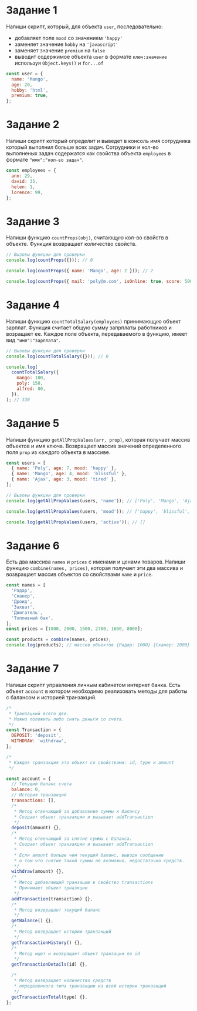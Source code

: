 # Задание 1

Напиши скрипт, который, для объекта `user`, последовательно:

- добавляет поле `mood` со значением `'happy'`
- заменяет значение `hobby` на `'javascript'`
- заменяет значение `premium` на `false`
- выводит содержимое объекта `user` в формате `ключ:значение` используя
  `Object.keys()` и `for...of`

```js
const user = {
  name: 'Mango',
  age: 20,
  hobby: 'html',
  premium: true,
};
```

# Задание 2

Напиши скрипт который определит и выведет в консоль имя сотрудника который
выполнил больше всех задач. Сотрудники и кол-во выполненых задач содержатся как
свойства объекта `employees` в формате `"имя":"кол-во задач"`.

```js
const employees = {
  ann: 29,
  david: 35,
  helen: 1,
  lorence: 99,
};
```

# Задание 3

Напиши функцию `countProps(obj)`, считающую кол-во свойств в объекте. Функция
возвращает количество свойств.

```js
// Вызовы функции для проверки
console.log(countProps({})); // 0

console.log(countProps({ name: 'Mango', age: 2 })); // 2

console.log(countProps({ mail: 'poly@m.com', isOnline: true, score: 500 })); // 3
```

# Задание 4

Напиши функцию `countTotalSalary(employees)` принимающую объект зарплат. Функция
считает общую сумму запрплаты работников и возращает ее. Каждое поле объекта,
передаваемого в функцию, имеет вид `"имя":"зарплата"`.

```js
// Вызовы функции для проверки
console.log(countTotalSalary({})); // 0

console.log(
  countTotalSalary({
    mango: 100,
    poly: 150,
    alfred: 80,
  }),
); // 330
```

# Задание 5

Напиши функцию `getAllPropValues(arr, prop)`, которая получает массив объектов и
имя ключа. Возвращает массив значений определенного поля `prop` из каждого
объекта в массиве.

```js
const users = [
  { name: 'Poly', age: 7, mood: 'happy' },
  { name: 'Mango', age: 4, mood: 'blissful' },
  { name: 'Ajax', age: 3, mood: 'tired' },
];

// Вызовы функции для проверки
console.log(getAllPropValues(users, 'name')); // ['Poly', 'Mango', 'Ajax']

console.log(getAllPropValues(users, 'mood')); // ['happy', 'blissful', 'tired']

console.log(getAllPropValues(users, 'active')); // []
```

# Задание 6

Есть два массива `names` и `prices` с именами и ценами товаров. Напиши функцию
`combine(names, prices)`, которая получает эти два массива и возвращает массив
объектов со свойствами `name` и `price`.

```js
const names = [
  'Радар',
  'Сканер',
  'Дроид',
  'Захват',
  'Двигатель',
  'Топливный бак',
];
const prices = [1000, 2000, 1500, 2700, 1600, 8000];

const products = combine(names, prices);
console.log(products); // массив объектов {Радар: 1000} {Сканер: 2000} итд
```

# Задание 7

Напиши скрипт управления личным кабинетом интернет банка. Есть объект `account`
в котором необходимо реализовать методы для работы с балансом и историей
транзакций.

```js
/*
 * Транзацкий всего две.
 * Можно положить либо снять деньги со счета.
 */
const Transaction = {
  DEPOSIT: 'deposit',
  WITHDRAW: 'withdraw',
};

/*
 * Каждая транзакция это объект со свойствами: id, type и amount
 */

const account = {
  // Текущий баланс счета
  balance: 0,
  // История транзакций
  transactions: [],
  /*
   * Метод отвечающий за добавление суммы к балансу
   * Создает объект транзакции и вызывает addTransaction
   */
  deposit(amount) {},
  /*
   * Метод отвечающий за снятие суммы с баланса.
   * Создает объект транзакции и вызывает addTransaction
   *
   * Если amount больше чем текущий баланс, выводи сообщение
   * о том что снятие такой суммы не возможно, недостаточно средств.
   */
  withdraw(amount) {},
  /*
   * Метод добавляющий транзацию в свойство transactions
   * Принимает объект трназкции
   */
  addTransaction(transaction) {},
  /*
   * Метод возвращает текущий баланс
   */
  getBalance() {},
  /*
   * Метод возвращает историю транзакций
   */
  getTransactionHistory() {},
  /*
   * Метод ищет и возвращает объект транзации по id
   */
  getTransactionDetails(id) {},

  /*
   * Метод возвращает количество средств
   * определенного типа транзакции из всей истории транзакций
   */
  getTransactionTotal(type) {},
};
```
